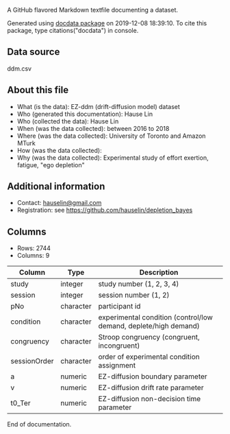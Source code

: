 A GitHub flavored Markdown textfile documenting a dataset.

Generated using [docdata package](https://hauselin.github.io/docdata/) on 2019-12-08 18:39:10.
To cite this package, type citations("docdata") in console.

## Data source

ddm.csv

## About this file

* What (is the data): EZ-ddm (drift-diffusion model) dataset
* Who (generated this documentation): Hause Lin
* Who (collected the data): Hause Lin
* When (was the data collected): between 2016 to 2018
* Where (was the data collected): University of Toronto and Amazon MTurk
* How (was the data collected): 
* Why (was the data collected): Experimental study of effort exertion, fatigue, "ego depletion"

## Additional information

* Contact: hauselin@gmail.com
* Registration: see https://github.com/hauselin/depletion_bayes

## Columns

* Rows: 2744
* Columns: 9

| Column        | Type       | Description                                                       |
| ------------- | ---------- | ----------------------------------------------------------------- |
| study         | integer    | study number (1, 2, 3, 4)                                         |
| session       | integer    | session number (1, 2)                                             |
| pNo           | character  | participant id                                                    |
| condition     | character  | experimental condition (control/low demand, deplete/high demand)  |
| congruency    | character  | Stroop congruency (congruent, incongruent)                        |
| sessionOrder  | character  | order of experimental condition assignment                        |
| a             | numeric    | EZ-diffusion boundary parameter                                   |
| v             | numeric    | EZ-diffusion drift rate parameter                                 |
| t0_Ter        | numeric    | EZ-diffusion non-decision time parameter                          |

End of documentation.

